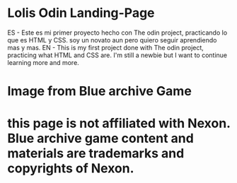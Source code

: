 # Lolis Odin Landing-Page
ES - Este es mi primer proyecto hecho con The odin project, practicando lo que es HTML y CSS. soy un novato aun pero quiero seguir aprendiendo mas y mas.
EN - This is my first project done with The odin project, practicing what HTML and CSS are. I'm still a newbie but I want to continue learning more and more.

# Image from Blue archive Game
# this page is not affiliated with Nexon. Blue archive game content and materials are trademarks and copyrights of Nexon.
